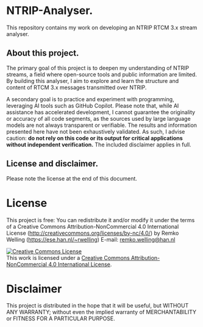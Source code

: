 # NTRIP-Analyser.

This repository contains my work on developing an NTRIP RTCM 3.x stream analyser.

## About this project.

The primary goal of this project is to deepen my understanding of NTRIP streams, a field where open-source tools and public information are limited. By building this analyser, I aim to explore and learn the structure and content of RTCM 3.x messages transmitted over NTRIP.

A secondary goal is to practice and experiment with programming, leveraging AI tools such as GitHub Copilot. Please note that, while AI assistance has accelerated development, I cannot guarantee the originality or accuracy of all code segments, as the sources used by large language models are not always transparent or verifiable. The results and information presented here have not been exhaustively validated. As such, I advise caution: **do not rely on this code or its output for critical applications without independent verification.** The included disclaimer applies in full.




## License and disclaimer. 

Please note the license at the end of this document. 

# License
This project is free: You can redistribute it and/or modify it under the terms of a Creative Commons Attribution-NonCommercial 4.0 International License (http://creativecommons.org/licenses/by-nc/4.0/) by Remko Welling (https://ese.han.nl/~rwelling) E-mail: remko.welling@han.nl

<a rel="license" href="http://creativecommons.org/licenses/by-nc/4.0/"><img alt="Creative Commons License" style="border-width:0" src="https://i.creativecommons.org/l/by-nc/4.0/88x31.png" /></a><br />This work is licensed under a <a rel="license" href="http://creativecommons.org/licenses/by-nc/4.0/">Creative Commons Attribution-NonCommercial 4.0 International License</a>.

# Disclaimer
This project is distributed in the hope that it will be useful, but WITHOUT ANY WARRANTY; without even the implied warranty of MERCHANTABILITY or FITNESS FOR A PARTICULAR PURPOSE.